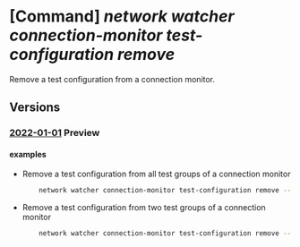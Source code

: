 # [Command] _network watcher connection-monitor test-configuration remove_

Remove a test configuration from a connection monitor.

## Versions

### [2022-01-01](/Resources/mgmt-plane/L3N1YnNjcmlwdGlvbnMve30vcmVzb3VyY2Vncm91cHMve30vcHJvdmlkZXJzL21pY3Jvc29mdC5uZXR3b3JrL25ldHdvcmt3YXRjaGVycy97fS9jb25uZWN0aW9ubW9uaXRvcnMve30=/2022-01-01.xml) **Preview**

<!-- mgmt-plane /subscriptions/{}/resourcegroups/{}/providers/microsoft.network/networkwatchers/{}/connectionmonitors/{} 2022-01-01 properties.testConfigurations[] -->

#### examples

- Remove a test configuration from all test groups of a connection monitor
    ```bash
        network watcher connection-monitor test-configuration remove --connection-monitor MyConnectionMonitor --location westus --name MyTCPTestConfiguration
    ```

- Remove a test configuration from two test groups of a connection monitor
    ```bash
        network watcher connection-monitor test-configuration remove --connection-monitor MyConnectionMonitor --location westus --name MyHTTPTestConfiguration --test-groups HTTPTestGroup DefaultTestGroup
    ```
